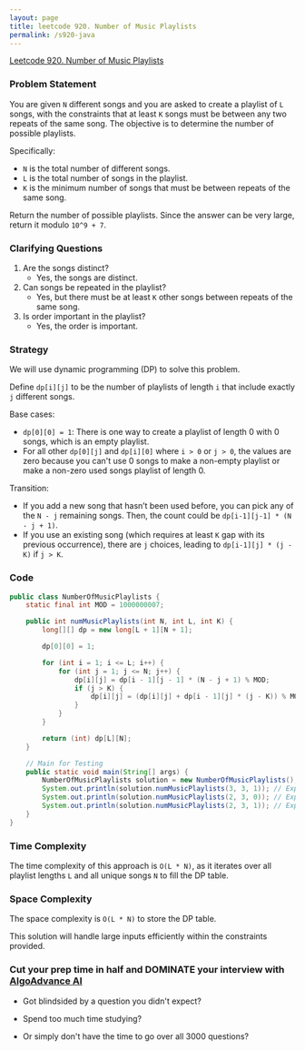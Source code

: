 ```yaml
---
layout: page
title: leetcode 920. Number of Music Playlists
permalink: /s920-java
---
```

[Leetcode 920. Number of Music Playlists](https://algoadvance.github.io/algoadvance/l920)
### Problem Statement
You are given `N` different songs and you are asked to create a playlist of `L` songs, with the constraints that at least `K` songs must be between any two repeats of the same song. The objective is to determine the number of possible playlists.

Specifically:
- `N` is the total number of different songs.
- `L` is the total number of songs in the playlist.
- `K` is the minimum number of songs that must be between repeats of the same song.

Return the number of possible playlists. Since the answer can be very large, return it modulo `10^9 + 7`.

### Clarifying Questions
1. Are the songs distinct?
    - Yes, the songs are distinct.
2. Can songs be repeated in the playlist?
    - Yes, but there must be at least `K` other songs between repeats of the same song.
3. Is order important in the playlist?
    - Yes, the order is important.

### Strategy
We will use dynamic programming (DP) to solve this problem.

Define `dp[i][j]` to be the number of playlists of length `i` that include exactly `j` different songs.

Base cases:
- `dp[0][0] = 1`: There is one way to create a playlist of length 0 with 0 songs, which is an empty playlist.
- For all other `dp[0][j]` and `dp[i][0]` where `i > 0` or `j > 0`, the values are zero because you can't use 0 songs to make a non-empty playlist or make a non-zero used songs playlist of length 0.

Transition:
- If you add a new song that hasn’t been used before, you can pick any of the `N - j` remaining songs. Then, the count could be `dp[i-1][j-1] * (N - j + 1)`.
- If you use an existing song (which requires at least `K` gap with its previous occurrence), there are `j` choices, leading to `dp[i-1][j] * (j - K)` if `j > K`.

### Code

```java
public class NumberOfMusicPlaylists {
    static final int MOD = 1000000007;

    public int numMusicPlaylists(int N, int L, int K) {
        long[][] dp = new long[L + 1][N + 1];

        dp[0][0] = 1;

        for (int i = 1; i <= L; i++) {
            for (int j = 1; j <= N; j++) {
                dp[i][j] = dp[i - 1][j - 1] * (N - j + 1) % MOD;
                if (j > K) {
                    dp[i][j] = (dp[i][j] + dp[i - 1][j] * (j - K)) % MOD;
                }
            }
        }

        return (int) dp[L][N];
    }

    // Main for Testing
    public static void main(String[] args) {
        NumberOfMusicPlaylists solution = new NumberOfMusicPlaylists();
        System.out.println(solution.numMusicPlaylists(3, 3, 1)); // Expected: 6
        System.out.println(solution.numMusicPlaylists(2, 3, 0)); // Expected: 6
        System.out.println(solution.numMusicPlaylists(2, 3, 1)); // Expected: 2
    }
}
```

### Time Complexity
The time complexity of this approach is `O(L * N)`, as it iterates over all playlist lengths `L` and all unique songs `N` to fill the DP table.

### Space Complexity
The space complexity is `O(L * N)` to store the DP table.

This solution will handle large inputs efficiently within the constraints provided.


### Cut your prep time in half and DOMINATE your interview with [AlgoAdvance AI](https://algoAdvance.com)

- Got blindsided by a question you didn't expect?

- Spend too much time studying?

- Or simply don't have the time to go over all 3000 questions?

